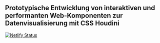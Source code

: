 ## Prototypische Entwicklung von interaktiven und performanten Web-Komponenten zur Datenvisualisierung mit CSS Houdini

[![Netlify Status](https://api.netlify.com/api/v1/badges/30706b50-044a-420f-aec8-9da828fcced3/deploy-status)](https://app.netlify.com/sites/houdini-charts/deploys)
